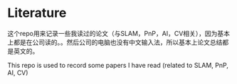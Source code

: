 # Literature
这个repo用来记录一些我读过的论文（与SLAM，PnP，AI，CV相关），因为基本上都是在公司读的。。然后公司的电脑也没有中文输入法，所以基本上论文总结都是英文的。 

This repo is used to record some papers I have read (related to SLAM, PnP, AI, CV)
